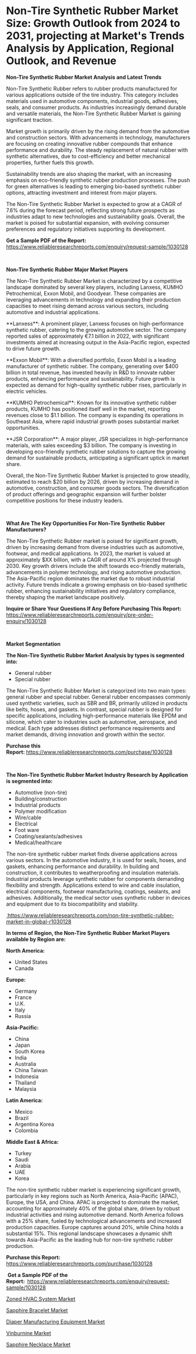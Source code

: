 <p><h1>Non-Tire Synthetic Rubber Market Size: Growth Outlook from 2024 to 2031, projecting at Market's Trends Analysis by Application, Regional Outlook, and Revenue</h1></p><p><strong>Non-Tire Synthetic Rubber Market Analysis and Latest Trends</strong></p>
<p><p>Non-Tire Synthetic Rubber refers to rubber products manufactured for various applications outside of the tire industry. This category includes materials used in automotive components, industrial goods, adhesives, seals, and consumer products. As industries increasingly demand durable and versatile materials, the Non-Tire Synthetic Rubber Market is gaining significant traction.</p><p>Market growth is primarily driven by the rising demand from the automotive and construction sectors. With advancements in technology, manufacturers are focusing on creating innovative rubber compounds that enhance performance and durability. The steady replacement of natural rubber with synthetic alternatives, due to cost-efficiency and better mechanical properties, further fuels this growth.</p><p>Sustainability trends are also shaping the market, with an increasing emphasis on eco-friendly synthetic rubber production processes. The push for green alternatives is leading to emerging bio-based synthetic rubber options, attracting investment and interest from major players. </p><p>The Non-Tire Synthetic Rubber Market is expected to grow at a CAGR of 7.6% during the forecast period, reflecting strong future prospects as industries adapt to new technologies and sustainability goals. Overall, the market is poised for substantial expansion, with evolving consumer preferences and regulatory initiatives supporting its development.</p></p>
<p><strong>Get a Sample PDF of the Report:&nbsp;</strong> <a href="https://www.reliableresearchreports.com/enquiry/request-sample/1030128">https://www.reliableresearchreports.com/enquiry/request-sample/1030128</a></p>
<p>&nbsp;</p>
<p><strong>Non-Tire Synthetic Rubber Major Market Players</strong></p>
<p><p>The Non-Tire Synthetic Rubber Market is characterized by a competitive landscape dominated by several key players, including Lanxess, KUMHO Petrochemical, Exxon Mobil, and Goodyear. These companies are leveraging advancements in technology and expanding their production capacities to meet rising demand across various sectors, including automotive and industrial applications.</p><p>**Lanxess**: A prominent player, Lanxess focuses on high-performance synthetic rubber, catering to the growing automotive sector. The company reported sales of approximately €7.1 billion in 2022, with significant investments aimed at increasing output in the Asia-Pacific region, expected to drive future growth.</p><p>**Exxon Mobil**: With a diversified portfolio, Exxon Mobil is a leading manufacturer of synthetic rubber. The company, generating over $400 billion in total revenue, has invested heavily in R&D to innovate rubber products, enhancing performance and sustainability. Future growth is expected as demand for high-quality synthetic rubber rises, particularly in electric vehicles.</p><p>**KUMHO Petrochemical**: Known for its innovative synthetic rubber products, KUMHO has positioned itself well in the market, reporting revenues close to $1.1 billion. The company is expanding its operations in Southeast Asia, where rapid industrial growth poses substantial market opportunities.</p><p>**JSR Corporation**: A major player, JSR specializes in high-performance materials, with sales exceeding $3 billion. The company is investing in developing eco-friendly synthetic rubber solutions to capture the growing demand for sustainable products, anticipating a significant uptick in market share.</p><p>Overall, the Non-Tire Synthetic Rubber Market is projected to grow steadily, estimated to reach $20 billion by 2026, driven by increasing demand in automotive, construction, and consumer goods sectors. The diversification of product offerings and geographic expansion will further bolster competitive positions for these industry leaders.</p></p>
<p>&nbsp;</p>
<p><strong>What Are The Key Opportunities For Non-Tire Synthetic Rubber Manufacturers?</strong></p>
<p><p>The Non-Tire Synthetic Rubber market is poised for significant growth, driven by increasing demand from diverse industries such as automotive, footwear, and medical applications. In 2023, the market is valued at approximately $XX billion, with a CAGR of around X% projected through 2030. Key growth drivers include the shift towards eco-friendly materials, advancements in polymer technology, and rising automotive production. The Asia-Pacific region dominates the market due to robust industrial activity. Future trends indicate a growing emphasis on bio-based synthetic rubber, enhancing sustainability initiatives and regulatory compliance, thereby shaping the market landscape positively.</p></p>
<p><strong>Inquire or Share Your Questions If Any Before Purchasing This Report:</strong> <a href="https://www.reliableresearchreports.com/enquiry/pre-order-enquiry/1030128">https://www.reliableresearchreports.com/enquiry/pre-order-enquiry/1030128</a></p>
<p>&nbsp;</p>
<p><strong>Market Segmentation</strong></p>
<p><strong>The Non-Tire Synthetic Rubber Market Analysis by types is segmented into:</strong></p>
<p><ul><li>General rubber</li><li>Special rubber</li></ul></p>
<p><p>The Non-Tire Synthetic Rubber Market is categorized into two main types: general rubber and special rubber. General rubber encompasses commonly used synthetic varieties, such as SBR and BR, primarily utilized in products like belts, hoses, and gaskets. In contrast, special rubber is designed for specific applications, including high-performance materials like EPDM and silicone, which cater to industries such as automotive, aerospace, and medical. Each type addresses distinct performance requirements and market demands, driving innovation and growth within the sector.</p></p>
<p><strong>Purchase this Report:&nbsp;</strong><a href="https://www.reliableresearchreports.com/purchase/1030128">https://www.reliableresearchreports.com/purchase/1030128</a></p>
<p>&nbsp;</p>
<p><strong>The Non-Tire Synthetic Rubber Market Industry Research by Application is segmented into:</strong></p>
<p><ul><li>Automotive (non-tire)</li><li>Building/construction</li><li>Industrial products</li><li>Polymer modification</li><li>Wire/cable</li><li>Electrical</li><li>Foot ware</li><li>Coating/sealants/adhesives</li><li>Medical/healthcare</li></ul></p>
<p><p>The non-tire synthetic rubber market finds diverse applications across various sectors. In the automotive industry, it is used for seals, hoses, and gaskets, enhancing performance and durability. In building and construction, it contributes to weatherproofing and insulation materials. Industrial products leverage synthetic rubber for components demanding flexibility and strength. Applications extend to wire and cable insulation, electrical components, footwear manufacturing, coatings, sealants, and adhesives. Additionally, the medical sector uses synthetic rubber in devices and equipment due to its biocompatibility and stability.</p></p>
<p><a href="https://www.reliableresearchreports.com/non-tire-synthetic-rubber-market-in-global-r1030128">&nbsp;https://www.reliableresearchreports.com/non-tire-synthetic-rubber-market-in-global-r1030128</a></p>
<p><strong>In terms of Region, the Non-Tire Synthetic Rubber Market Players available by Region are:</strong></p>
<p>
    <p> <strong> North America: </strong>
        <ul>
            <li>United States</li>
            <li>Canada</li>
        </ul>
        </p> 
    <p> <strong> Europe: </strong>
        <ul>
            <li>Germany</li>
            <li>France</li>
            <li>U.K.</li>
            <li>Italy</li>
            <li>Russia</li>
        </ul>
        </p> 
    <p> <strong> Asia-Pacific: </strong>
        <ul>
            <li>China</li>
            <li>Japan</li>
            <li>South Korea</li>
            <li>India</li>
            <li>Australia</li>
            <li>China Taiwan</li>
            <li>Indonesia</li>
            <li>Thailand</li>
            <li>Malaysia</li>
        </ul>
        </p> 
    <p> <strong> Latin America: </strong>
        <ul>
            <li>Mexico</li>
            <li>Brazil</li>
            <li>Argentina Korea</li>
            <li>Colombia</li>
        </ul>
        </p> 
    <p> <strong> Middle East & Africa: </strong>
        <ul>
            <li>Turkey</li>
            <li>Saudi</li>
            <li>Arabia</li>
            <li>UAE</li>
            <li>Korea</li>
        </ul>
    </p>
    </p>
<p><p>The non-tire synthetic rubber market is experiencing significant growth, particularly in key regions such as North America, Asia-Pacific (APAC), Europe, the USA, and China. APAC is projected to dominate the market, accounting for approximately 40% of the global share, driven by robust industrial activities and rising automotive demand. North America follows with a 25% share, fueled by technological advancements and increased production capacities. Europe captures around 20%, while China holds a substantial 15%. This regional landscape showcases a dynamic shift towards Asia-Pacific as the leading hub for non-tire synthetic rubber production.</p></p>
<p><strong>Purchase this Report: </strong><a href="https://www.reliableresearchreports.com/purchase/1030128">https://www.reliableresearchreports.com/purchase/1030128</a></p>
<p>&nbsp;<strong>Get a Sample PDF of the Report:&nbsp;&nbsp;</strong><a href="https://www.reliableresearchreports.com/enquiry/request-sample/1030128">https://www.reliableresearchreports.com/enquiry/request-sample/1030128</a></p>
<p><strong></strong></p>
<p><p><a href="https://www.linkedin.com/pulse/zoned-hvac-system-market-size-share-analysis-growth-trends-forecasts-e2xof?trackingId=28UkelTuSv20855GT9hQQA%3D%3D">Zoned HVAC System Market</a></p><p><a href="https://medium.com/@jakobeblake56/sapphire-bracelet-market-evolution-global-trends-and-regional-dynamics-2024-2031-78c57a89791b">Sapphire Bracelet Market</a></p><p><a href="https://www.linkedin.com/pulse/emerging-market-trends-regional-analysis-diaper-manufacturing-y8i4f?trackingId=0%2BgkjMBFSF29yeTyST2l4A%3D%3D">Diaper Manufacturing Equipment Market</a></p><p><a href="https://issuu.com/reportprime-2/docs/vinburnine-market-size-2030.pptx_2176f95a5fc862">Vinburnine Market</a></p><p><a href="https://medium.com/@jakobeblake56/this-report-aims-to-deliver-an-in-depth-analysis-of-the-global-sapphire-necklace-market-offering-3b4ab9b7ddad">Sapphire Necklace Market</a></p></p>